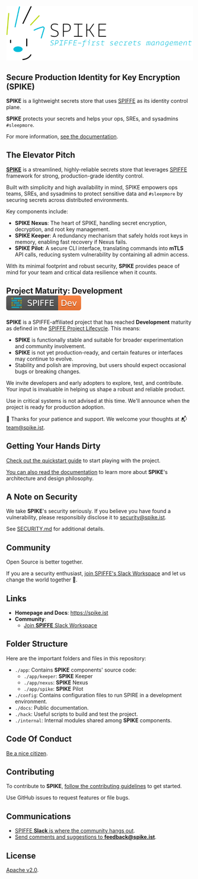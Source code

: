 ![SPIKE](assets/spike-banner-lg.png)

## Secure Production Identity for Key Encryption (SPIKE)

**SPIKE** is a lightweight secrets store that uses [SPIFFE][spiffe]
as its identity control plane.

**SPIKE** protects your secrets and helps your ops, SREs, and sysadmins
`#sleepmore`.

For more information, [see the documentation][docs].

[docs]: https://spike.ist/
[spiffe]: https://spiffe.io/

## The Elevator Pitch

[**SPIKE**][spike] is a streamlined, highly-reliable secrets store that leverages 
[SPIFFE][spiffe] framework for strong, production-grade identity control. 

Built with simplicity and high availability in mind, SPIKE empowers ops teams, 
SREs, and sysadmins to protect sensitive data and `#sleepmore` by securing 
secrets across distributed environments.

Key components include:

* **SPIKE Nexus**: The heart of SPIKE, handling secret encryption, decryption, 
  and root key management.
* **SPIKE Keeper**: A redundancy mechanism that safely holds root keys in memory, 
  enabling fast recovery if Nexus fails.
* **SPIKE Pilot**: A secure CLI interface, translating commands into **mTLS** 
  API calls, reducing system vulnerability by containing all admin access.

With its minimal footprint and robust security, **SPIKE** provides peace of mind 
for your team and critical data resilience when it counts.

## Project Maturity: Development  ![Development Phase](https://github.com/spiffe/spiffe/blob/main/.img/maturity/dev.svg)

**SPIKE** is a SPIFFE-affiliated project that has reached **Development** 
maturity as defined in the [SPIFFE Project Lifecycle][lifecycle]. This means:

* **SPIKE** is functionally stable and suitable for broader experimentation and
  community involvement.
* **SPIKE** is not yet production-ready, and certain features or interfaces may
  continue to evolve.
* Stability and polish are improving, but users should expect occasional bugs or
  breaking changes.

We invite developers and early adopters to explore, test, and contribute. Your
input is invaluable in helping us shape a robust and reliable product.

Use in critical systems is not advised at this time.
We'll announce when the project is ready for production adoption.

🦔 Thanks for your patience and support. We welcome your thoughts at
📬 [team@spike.ist](mailto:team@spike.ist). 


[lifecycle]: https://github.com/spiffe/spiffe/blob/main/NEW_PROJECTS.md

## Getting Your Hands Dirty

[Check out the quickstart guide][quickstart] to start playing with the project.

[You can also read the documentation][spike] to learn more about **SPIKE**'s
architecture and design philosophy.

## A Note on Security

We take **SPIKE**'s security seriously. If you believe you have
found a vulnerability, please responsibily disclose it to 
[security@spike.ist](mailto:security@spike.ist).

See [SECURITY.md](SECURITY.md) for additional details.

## Community

Open Source is better together.

If you are a security enthusiast, [join SPIFFE's Slack Workspace][spiffe-slack]
and let us change the world together 🤘.

## Links

* **Homepage and Docs**: <https://spike.ist>
* **Community**:
    * [Join **SPIFFE** Slack Workspace][spiffe-slack]

## Folder Structure

Here are the important folders and files in this repository:

* `./app`: Contains **SPIKE** components' source code:
  * `./app/keeper`: **SPIKE** Keeper
  * `./app/nexus`: **SPIKE** Nexus
  * `./app/spike`: **SPIKE** Pilot
* `./config`: Contains configuration files to run SPIRE in a development
  environment.
* `./docs`: Public documentation.
* `./hack`: Useful scripts to build and test the project.
* `./internal`: Internal modules shared among **SPIKE** components.

## Code Of Conduct

[Be a nice citizen](CODE_OF_CONDUCT.md).

## Contributing

To contribute to **SPIKE**, [follow the contributing 
guidelines](CONTRIBUTING.md) to get started.

Use GitHub issues to request features or file bugs.

## Communications

* [SPIFFE **Slack** is where the community hangs out][spiffe-slack].
* [Send comments and suggestions to
  **feedback@spike.ist**](mailto:feedback@spike.ist).

## License

[Apache v2.0](LICENSE).

[spiffe-slack]: https://slack.spiffe.io/
[spiffe]: https://spiffe.io/
[spike]: https://spike.ist/
[quickstart]: https://spike.ist/#/quickstart
